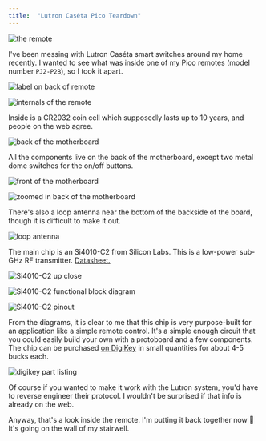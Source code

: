 ```yaml
---
title:  "Lutron Caséta Pico Teardown"
---
```


![the remote](/assets/images/2025-04-08-lutron-caseta-pico-teardown/1744142366476.png)

I've been messing with Lutron Caséta smart switches around my home recently. I wanted to see what was inside one of my Pico remotes (model number `PJ2-P2B`), so I took it apart.

![label on back of remote](/assets/images/2025-04-08-lutron-caseta-pico-teardown/1744140902994.png)

![internals of the remote](/assets/images/2025-04-08-lutron-caseta-pico-teardown/1744142389762.png)

Inside is a CR2032 coin cell which supposedly lasts up to 10 years, and people on the web agree.

![back of the motherboard](/assets/images/2025-04-08-lutron-caseta-pico-teardown/1744142448173.png)

All the components live on the back of the motherboard, except two metal dome switches for the on/off buttons.

![front of the motherboard](/assets/images/2025-04-08-lutron-caseta-pico-teardown/1744142478903.png)

![zoomed in back of the motherboard](/assets/images/2025-04-08-lutron-caseta-pico-teardown/1744142603605.png)

There's also a loop antenna near the bottom of the backside of the board, though it is difficult to make it out. 

![loop antenna](/assets/images/2025-04-08-lutron-caseta-pico-teardown/1744142680325.png)

The main chip is an Si4010-C2 from Silicon Labs. This is a low-power sub-GHz RF transmitter. [Datasheet.](/assets/docs/Si4010.pdf)

![Si4010-C2 up close](/assets/images/2025-04-08-lutron-caseta-pico-teardown/1744143167825.png)

![Si4010-C2 functional block diagram](/assets/images/2025-04-08-lutron-caseta-pico-teardown/1744142876843.png)

![Si4010-C2 pinout](/assets/images/2025-04-08-lutron-caseta-pico-teardown/1744143036572.png)

From the diagrams, it is clear to me that this chip is very purpose-built for an application like a simple remote control. It's a simple enough circuit that you could easily build your own with a protoboard and a few components. The chip can be purchased [on DigiKey](https://www.digikey.com/en/products/detail/silicon-labs/SI4010-C2-GS/2441251) in small quantities for about 4-5 bucks each. 

![digikey part listing](/assets/images/2025-04-08-lutron-caseta-pico-teardown/1744143398451.png)

Of course if you wanted to make it work with the Lutron system, you'd have to reverse engineer their protocol. I wouldn't be surprised if that info is already on the web.

Anyway, that's a look inside the remote. I'm putting it back together now 🙂 It's going on the wall of my stairwell.